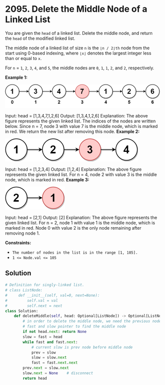 # 2095. Delete the Middle Node of a Linked List

You are given the `head` of a linked list. Delete the middle node, and return the `head` of the modified linked list.

The middle node of a linked list of size `n` is the `⌊n / 2⌋th` node from the start using 0-based indexing, where `⌊x⌋` denotes the largest integer less than or equal to `x`.

For `n` = `1`, `2`, `3`, `4`, and `5`, the middle nodes are `0`, `1`, `1`, `2`, and `2`, respectively.
 

**Example 1:**

![img_3.png](../../Images/img_3.png)

Input: head = [1,3,4,7,1,2,6]
Output: [1,3,4,1,2,6]
Explanation:
The above figure represents the given linked list. The indices of the nodes are written below.
Since n = 7, node 3 with value 7 is the middle node, which is marked in red.
We return the new list after removing this node. 
**Example 2:**

![img_4.png](../../Images/img_4.png)

Input: head = [1,2,3,4]
Output: [1,2,4]
Explanation:
The above figure represents the given linked list.
For n = 4, node 2 with value 3 is the middle node, which is marked in red.
**Example 3:**

![img_5.png](../../Images/img_5.png)

Input: head = [2,1]
Output: [2]
Explanation:
The above figure represents the given linked list.
For n = 2, node 1 with value 1 is the middle node, which is marked in red.
Node 0 with value 2 is the only node remaining after removing node 1.
 

**Constraints:**

* `The number of nodes in the list is in the range [1, 105].`
* `1 <= Node.val <= 105`

## Solution
```python
# Definition for singly-linked list.
# class ListNode:
#     def __init__(self, val=0, next=None):
#         self.val = val
#         self.next = next
class Solution:
    def deleteMiddle(self, head: Optional[ListNode]) -> Optional[ListNode]:
        # in order to delete the middle node, we need the previous node
        # fast and slow pointer to find the middle node
        if not head.next: return None
        slow = fast = head
        while fast and fast.next:
            # current slow is prev node before middle node
            prev = slow     
            slow = slow.next
            fast = fast.next.next
        prev.next = slow.next
        slow.next = None    # disconnect
        return head
```
